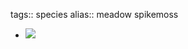 tags:: species
alias:: meadow spikemoss

- ![](https://peach-geographical-bat-397.mypinata.cloud/ipfs/QmZj72zhJKDji7VMAiiq7nWUdLbT73sLAieP8zntxuizDt)